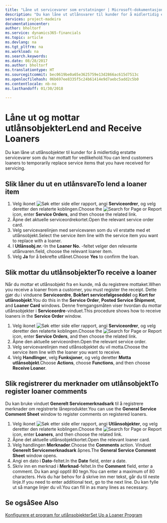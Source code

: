 ```yaml
---
title: "Låne ut servicevarer som erstatninger | Microsoft-dokumentasjon"
description: "Du kan låne ut utlånsvarer til kunder for å midlertidig erstatte servicevarer som du har mottatt for vedlikehold."
services: project-madeira
documentationcenter: 
author: bholtorf
ms.service: dynamics365-financials
ms.topic: article
ms.devlang: na
ms.tgt_pltfrm: na
ms.workload: na
ms.search.keywords: 
ms.date: 08/28/2017
ms.author: bholtorf
ms.translationtype: HT
ms.sourcegitcommit: bec0619be0a65e3625759e13d2866ac615d7513c
ms.openlocfilehash: 06b697ee8335f5c24b61414e9d7aebc5add2c5b0
ms.contentlocale: nb-no
ms.lasthandoff: 01/30/2018

---
```

# <a name="lend-and-receive-loaners"></a><span data-ttu-id="1d033-103">Låne ut og mottar utlånsobjekter</span><span class="sxs-lookup"><span data-stu-id="1d033-103">Lend and Receive Loaners</span></span>
<span data-ttu-id="1d033-104">Du kan låne ut utlånsobjekter til kunder for å midlertidig erstatte servicevarer som du har mottatt for vedlikehold.</span><span class="sxs-lookup"><span data-stu-id="1d033-104">You can lend customers loaners to temporarily replace service items that you have received for servicing.</span></span>  
  
## <a name="to-lend-a-loaner-item"></a><span data-ttu-id="1d033-105">Slik låner du ut en utlånsvare</span><span class="sxs-lookup"><span data-stu-id="1d033-105">To lend a loaner item</span></span>    
1. <span data-ttu-id="1d033-106">Velg ikonet ![Søk etter side eller rapport](media/ui-search/search_small.png "Søk etter side eller rapport"), angi **Serviceordrer**, og velg deretter den relaterte koblingen.</span><span class="sxs-lookup"><span data-stu-id="1d033-106">Choose the ![Search for Page or Report](media/ui-search/search_small.png "Search for Page or Report icon") icon, enter **Service Orders**, and then choose the related link.</span></span>  
2. <span data-ttu-id="1d033-107">Åpne det aktuelle serviceordrekortet.</span><span class="sxs-lookup"><span data-stu-id="1d033-107">Open the relevant service order card.</span></span>  
3. <span data-ttu-id="1d033-108">Velg servicevarelinjen med servicevaren som du vil erstatte med et utlånsobjekt.</span><span class="sxs-lookup"><span data-stu-id="1d033-108">Select the service item line with the service item you want to replace with a loaner.</span></span>  
4. <span data-ttu-id="1d033-109">I **Utlånsobj.nr.**-</span><span class="sxs-lookup"><span data-stu-id="1d033-109">In the **Loaner No.**</span></span> <span data-ttu-id="1d033-110">-feltet velger den relevante utlånvaren.</span><span class="sxs-lookup"><span data-stu-id="1d033-110">field, choose the relevant loaner item.</span></span>  
5. <span data-ttu-id="1d033-111">Velg **Ja** for å bekrefte utlånet.</span><span class="sxs-lookup"><span data-stu-id="1d033-111">Choose **Yes** to confirm the loan.</span></span>  

## <a name="to-receive-a-loaner"></a><span data-ttu-id="1d033-112">Slik mottar du utlånsobjekter</span><span class="sxs-lookup"><span data-stu-id="1d033-112">To receive a loaner</span></span>  
<span data-ttu-id="1d033-113">Når du mottar et utlånsobjekt fra en kunde, må du registrere mottaket.</span><span class="sxs-lookup"><span data-stu-id="1d033-113">When you receive a loaner from a customer, you must register the receipt.</span></span> <span data-ttu-id="1d033-114">Dette gjør du i vinduene **Serviceordre**, **Bokført servicefølgeseddel** og **Kort for utlånsobjekt**.</span><span class="sxs-lookup"><span data-stu-id="1d033-114">You do this in the **Service Order**, **Posted Service Shipment**, and **Loaner Card** windows.</span></span> <span data-ttu-id="1d033-115">Denne fremgangsmåten viser hvordan du mottar utlånsobjekter i **Serviceordre**-vinduet.</span><span class="sxs-lookup"><span data-stu-id="1d033-115">This procedure shows how to receive loaners in the **Service Order** window.</span></span>  
  
1. <span data-ttu-id="1d033-116">Velg ikonet ![Søk etter side eller rapport](media/ui-search/search_small.png "Søk etter side eller rapport"), angi **Serviceordrer**, og velg deretter den relaterte koblingen.</span><span class="sxs-lookup"><span data-stu-id="1d033-116">Choose the ![Search for Page or Report](media/ui-search/search_small.png "Search for Page or Report icon") icon, enter **Service Orders**, and then choose the related link.</span></span>  
2. <span data-ttu-id="1d033-117">Åpne den aktuelle serviceordren.</span><span class="sxs-lookup"><span data-stu-id="1d033-117">Open the relevant service order.</span></span>  
3. <span data-ttu-id="1d033-118">Velg servicevarelinjen med utlånsobjektet du vil motta.</span><span class="sxs-lookup"><span data-stu-id="1d033-118">Choose the service item line with the loaner you want to receive.</span></span>  
4. <span data-ttu-id="1d033-119">Velg **Handlinger**, velg **Funksjoner**, og velg deretter **Motta utlånsobjekt**.</span><span class="sxs-lookup"><span data-stu-id="1d033-119">Choose **Actions**, choose **Functions**, and then choose **Receive Loaner**.</span></span>  

## <a name="to-register-loaner-comments"></a><span data-ttu-id="1d033-120">Slik registrerer du merknader om utlånsobjekt</span><span class="sxs-lookup"><span data-stu-id="1d033-120">To register loaner comments</span></span>  
<span data-ttu-id="1d033-121">Du kan bruke vinduet **Generelt Servicemerknadsark** til å registrere merknader om registrerte låneprodukter.</span><span class="sxs-lookup"><span data-stu-id="1d033-121">You can use the **General Service Comment Sheet** window to register comments on registered loaners.</span></span>  
  
1. <span data-ttu-id="1d033-122">Velg ikonet ![Søk etter side eller rapport](media/ui-search/search_small.png "Søk etter side eller rapport"), angi **Utlånsobjekter**, og velg deretter den relaterte koblingen.</span><span class="sxs-lookup"><span data-stu-id="1d033-122">Choose the ![Search for Page or Report](media/ui-search/search_small.png "Search for Page or Report icon") icon, enter **Loaners**, and then choose the related link.</span></span>  
2. <span data-ttu-id="1d033-123">Åpne det aktuelle utlånsobjektkortet.</span><span class="sxs-lookup"><span data-stu-id="1d033-123">Open the relevant loaner card.</span></span>  
3. <span data-ttu-id="1d033-124">Velg handlingen **Merknader**.</span><span class="sxs-lookup"><span data-stu-id="1d033-124">Choose the **Comments** action.</span></span> <span data-ttu-id="1d033-125">Vinduet **Generelt Servicemerknadsark** åpnes.</span><span class="sxs-lookup"><span data-stu-id="1d033-125">The **General Service Comment Sheet** window opens.</span></span>  
4. <span data-ttu-id="1d033-126">Angi en dato i **Dato**-feltet.</span><span class="sxs-lookup"><span data-stu-id="1d033-126">In the **Date** field, enter a date.</span></span>  
5. <span data-ttu-id="1d033-127">Skriv inn en merknad i **Merknad**-feltet.</span><span class="sxs-lookup"><span data-stu-id="1d033-127">In the **Comment** field, enter a comment.</span></span> <span data-ttu-id="1d033-128">Du kan angi opptil 80 tegn.</span><span class="sxs-lookup"><span data-stu-id="1d033-128">You can enter a maximum of 80 characters.</span></span> <span data-ttu-id="1d033-129">Hvis du har behov for å skrive inn mer tekst, går du til neste linje.</span><span class="sxs-lookup"><span data-stu-id="1d033-129">If you need to enter additional text, go to the next line.</span></span> <span data-ttu-id="1d033-130">Du kan fylle ut så mange linjer du vil.</span><span class="sxs-lookup"><span data-stu-id="1d033-130">You can fill in as many lines as necessary.</span></span>  
  
## <a name="see-also"></a><span data-ttu-id="1d033-131">Se også</span><span class="sxs-lookup"><span data-stu-id="1d033-131">See Also</span></span>  
[<span data-ttu-id="1d033-132">Konfigurere et program for utlånsobjekter</span><span class="sxs-lookup"><span data-stu-id="1d033-132">Set Up a Loaner Program</span></span>](service-how-setup-loaner-program.md)   

